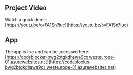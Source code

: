 ## Project Video

Watch a quick demo:  
[https://youtu.be/ovFA1Sn7iuc](https://youtu.be/ovFA1Sn7iuc)

## App

The app is live and can be accessed here:  
[https://codeblocker-bwg2btgkdhawa9cx.westeurope-01.azurewebsites.net](https://codeblocker-bwg2btgkdhawa9cx.westeurope-01.azurewebsites.net)
